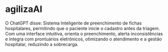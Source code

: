 # agilizaAI
O ChatGPT disse:  Sistema Inteligente de preenchimento de fichas hospitalares, permitindo que o paciente inicie o cadastro antes da triagem. Com uma interface intuitiva, orienta o preenchimento, alerta inconsistências e integra com prontuários eletrônicos, otimizando o atendimento e a gestão hospitalar, reduzindo a sobrecarga.
